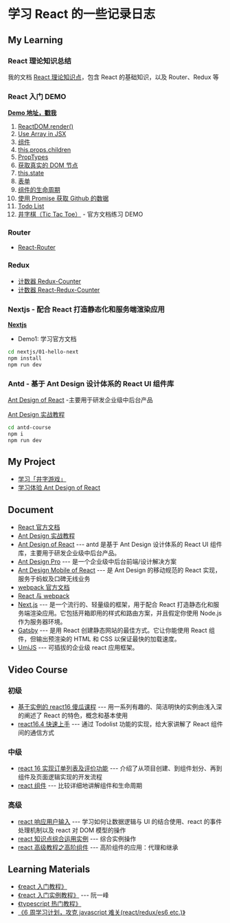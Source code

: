 # 学习 React 的一些记录日志

## My Learning

### React 理论知识总结

我的文档 [React 理论知识点](https://www.yangtao.site/vuepress/react/learn.html)，包含 React 的基础知识，以及 Router、Redux 等

### React 入门 DEMO

**[Demo 地址，戳我](./demo/)**

1. [ReactDOM.render()](https://github.com/yangtao2o/myreact/blob/master/demo/01/index.html)
1. [Use Array in JSX](https://github.com/yangtao2o/myreact/blob/master/demo/02/index.html)
1. [组件](https://github.com/yangtao2o/myreact/blob/master/demo/03/index.html)
1. [this.props.children](https://github.com/yangtao2o/myreact/blob/master/demo/04/index.html)
1. [PropTypes](https://github.com/yangtao2o/myreact/blob/master/demo/05/index.html)
1. [获取真实的 DOM 节点](https://github.com/yangtao2o/myreact/blob/master/demo/06/index.html)
1. [this.state](https://github.com/yangtao2o/myreact/blob/master/demo/07/index.html)
1. [表单](https://github.com/yangtao2o/myreact/blob/master/demo/08/index.html)
1. [组件的生命周期](https://github.com/yangtao2o/myreact/blob/master/demo/09/index.html)
1. [使用 Promise 获取 Github 的数据](https://istaotao.com/myreact/demo/10/)
1. [Todo List](https://istaotao.com/myreact/demo/11/)
1. [井字棋（Tic Tac Toe）](https://istaotao.com/myreact/demo/12/) - 官方文档练习 DEMO

### Router

- [React-Router](https://github.com/yangtao2o/myreact/tree/master/myrouter/my-app)

### Redux

- [计数器 Redux-Counter](https://github.com/yangtao2o/myreact/tree/master/myredux/redux-counter)
- [计数器 React-Redux-Counter](https://github.com/yangtao2o/myreact/tree/master/myredux/react-redux-counter)

### Nextjs - 配合 React 打造静态化和服务端渲染应用

**[Nextjs](https://github.com/yangtao2o/myreact/tree/master/nextjs/01-hello-next)**

- Demo1: 学习官方文档

```bash
cd nextjs/01-hello-next
npm install
npm run dev
```

### Antd - 基于 Ant Design 设计体系的 React UI 组件库

[Ant Design of React](https://ant.design/docs/react/introduce-cn) -主要用于研发企业级中后台产品

[Ant Design 实战教程](https://www.yuque.com/ant-design/course/intro)

```bash
cd antd-course
npm i
npm run dev
```

## My Project

- [学习「井字游戏」](./product/01-ttt/)
- [学习体验 Ant Design of React](./product/02-news-app/)

## Document

- [React 官方文档](https://zh-hans.reactjs.org/docs/getting-started.html)
- [Ant Design 实战教程](https://www.yuque.com/ant-design/course/intro)
- [Ant Design of React](https://ant.design/docs/react/introduce-cn) --- antd 是基于 Ant Design 设计体系的 React UI 组件库，主要用于研发企业级中后台产品。
- [Ant Design Pro](https://pro.ant.design/docs/getting-started-cn) --- 是一个企业级中后台前端/设计解决方案
- [Ant Design Mobile of React](https://mobile.ant.design/docs/react/introduce-cn) --- 是 Ant Design 的移动规范的 React 实现，服务于蚂蚁及口碑无线业务
- [webpack 官方文档](https://www.webpackjs.com/concepts/)
- [React 与 webpack](https://typescript.bootcss.com/tutorials/react-&-webpack.html)
- [Next.js](https://nextjs.org/learn/basics/getting-started) --- 是一个流行的、轻量级的框架，用于配合 React 打造静态化和服务端渲染应用。它包括开箱即用的样式和路由方案，并且假定你使用 Node.js 作为服务器环境。
- [Gatsby](https://www.gatsbyjs.org/docs/) --- 是用 React 创建静态网站的最佳方式。它让你能使用 React 组件，但输出预渲染的 HTML 和 CSS 以保证最快的加载速度。
- [UmiJS](https://umijs.org/zh/) --- 可插拔的企业级 react 应用框架。

## Video Course

### 初级

- [基于实例的 react16 傻瓜课程](https://www.imooc.com/learn/1045) --- 用一系列有趣的、简洁明快的实例由浅入深的阐述了 React 的特色，概念和基本使用
- [react16.4 快速上手](https://www.imooc.com/learn/1023) --- 通过 Todolist 功能的实现，给大家讲解了 React 组件间的通信方式

### 中级

- [react 16 实现订单列表及评价功能](https://www.imooc.com/learn/1061) --- 介绍了从项目创建、到组件划分、再到组件及页面逻辑实现的开发流程
- [react 组件](https://www.imooc.com/learn/944) --- 比较详细地讲解组件和生命周期

### 高级

- [react 响应用户输入](https://www.imooc.com/learn/953) --- 学习如何让数据逻辑与 UI 的结合使用、react 的事件处理机制以及 react 对 DOM 模型的操作
- [react 知识点综合运用实例](https://www.imooc.com/learn/971) --- 综合实例操作
- [react 高级教程之高阶组件](https://www.imooc.com/learn/1075) --- 高阶组件的应用：代理和继承

## Learning Materials

- [《react 入门教程》](https://hulufei.gitbooks.io/react-tutorial/content/index.html)
- [《react 入门实例教程》](http://www.ruanyifeng.com/blog/2015/03/react.html) --- 阮一峰
- [《typescript 热门教程》](https://ts.xcatliu.com/)
- [《6 周学习计划，攻克 javascript 难关(react/redux/es6 etc.)》](https://zhuanlan.zhihu.com/p/23412169)
